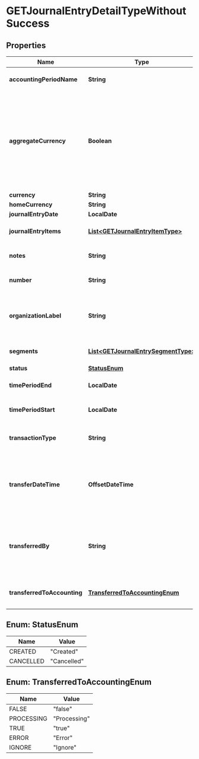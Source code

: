 

# GETJournalEntryDetailTypeWithoutSuccess


## Properties

| Name | Type | Description | Notes |
|------------ | ------------- | ------------- | -------------|
|**accountingPeriodName** | **String** | Name of the accounting period that the journal entry belongs to.  |  [optional] |
|**aggregateCurrency** | **Boolean** | Returns true if the journal entry is aggregating currencies. That is, if the journal entry was created when the &#x60;Aggregate transactions with different currencies during a JournalRun&#x60; setting was configured to \&quot;Yes\&quot;. Otherwise, returns &#x60;false&#x60;.  |  [optional] |
|**currency** | **String** | Currency used.  |  [optional] |
|**homeCurrency** | **String** | Home currency used.  |  [optional] |
|**journalEntryDate** | **LocalDate** | Date of the journal entry.  |  [optional] |
|**journalEntryItems** | [**List&lt;GETJournalEntryItemType&gt;**](GETJournalEntryItemType.md) | Key name that represents the list of journal entry items.  |  [optional] |
|**notes** | **String** | Additional information about this record. Character limit: 2,000  |  [optional] |
|**number** | **String** | Journal entry number in the format JE-00000001.  |  [optional] |
|**organizationLabel** | **String** | The organization that this object belongs to.  Note: This field is available only when the Multi-Org feature is enabled.  |  [optional] |
|**segments** | [**List&lt;GETJournalEntrySegmentType&gt;**](GETJournalEntrySegmentType.md) | List of segments that apply to the summary journal entry.  |  [optional] |
|**status** | [**StatusEnum**](#StatusEnum) | Status of journal entry.  |  [optional] |
|**timePeriodEnd** | **LocalDate** | End date of time period included in the journal entry.  |  [optional] |
|**timePeriodStart** | **LocalDate** | Start date of time period included in the journal entry.  |  [optional] |
|**transactionType** | **String** | Transaction type of the transactions included in the summary journal entry.  |  [optional] |
|**transferDateTime** | **OffsetDateTime** | Date and time that transferredToAccounting was changed to &#x60;Yes&#x60;. This field is returned only when transferredToAccounting is &#x60;Yes&#x60;. Otherwise, this field is &#x60;null&#x60;.  |  [optional] |
|**transferredBy** | **String** | User ID of the person who changed transferredToAccounting to &#x60;Yes&#x60;. This field is returned only when transferredToAccounting is &#x60;Yes&#x60;. Otherwise, this field is &#x60;null&#x60;.  |  [optional] |
|**transferredToAccounting** | [**TransferredToAccountingEnum**](#TransferredToAccountingEnum) | Status shows whether the journal entry has been transferred to an accounting system.  |  [optional] |



## Enum: StatusEnum

| Name | Value |
|---- | -----|
| CREATED | &quot;Created&quot; |
| CANCELLED | &quot;Cancelled&quot; |



## Enum: TransferredToAccountingEnum

| Name | Value |
|---- | -----|
| FALSE | &quot;false&quot; |
| PROCESSING | &quot;Processing&quot; |
| TRUE | &quot;true&quot; |
| ERROR | &quot;Error&quot; |
| IGNORE | &quot;Ignore&quot; |



